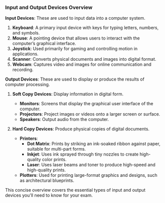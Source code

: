 ### **Input and Output Devices Overview**

**Input Devices**: These are used to input data into a computer system.

1. **Keyboard**: A primary input device with keys for typing letters, numbers, and symbols.
2. **Mouse**: A pointing device that allows users to interact with the computer’s graphical interface.
3. **Joystick**: Used primarily for gaming and controlling motion in applications.
4. **Scanner**: Converts physical documents and images into digital format.
5. **Webcam**: Captures video and images for online communication and recording.

**Output Devices**: These are used to display or produce the results of computer processing.

1. **Soft Copy Devices**: Display information in digital form.
   - **Monitors**: Screens that display the graphical user interface of the computer.
   - **Projectors**: Project images or videos onto a larger screen or surface.
   - **Speakers**: Output audio from the computer.

2. **Hard Copy Devices**: Produce physical copies of digital documents.
   - **Printers**:
     - **Dot Matrix**: Prints by striking an ink-soaked ribbon against paper, suitable for multi-part forms.
     - **Inkjet**: Uses ink sprayed through tiny nozzles to create high-quality color prints.
     - **Laser**: Uses laser beams and toner to produce high-speed and high-quality prints.
   - **Plotters**: Used for printing large-format graphics and designs, such as architectural blueprints.

This concise overview covers the essential types of input and output devices you'll need to know for your exam.